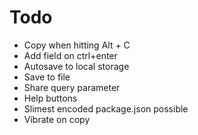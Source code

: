 # Todo

- Copy when hitting Alt + C
- Add field on ctrl+enter
- Autosave to local storage
- Save to file
- Share query parameter
- Help buttons
- Slimest encoded package.json possible
- Vibrate on copy
